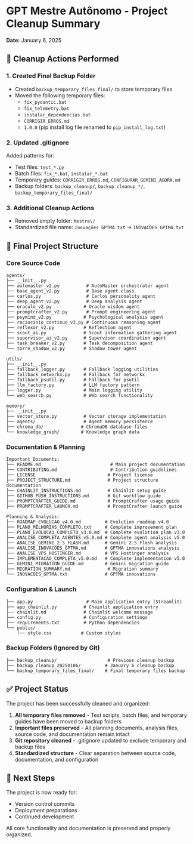 # GPT Mestre Autônomo - Project Cleanup Summary

**Date:** January 6, 2025

## 🧹 Cleanup Actions Performed

### 1. Created Final Backup Folder
- Created `backup_temporary_files_final/` to store temporary files
- Moved the following temporary files:
  - `fix_pydantic.bat`
  - `fix_telemetry.bat`
  - `instalar_dependencias.bat`
  - `CORRIGIR_ERROS.md`
  - `1.0.0` (pip install log file renamed to `pip_install_log.txt`)

### 2. Updated .gitignore
Added patterns for:
- Test files: `test_*.py`
- Batch files: `fix_*.bat`, `instalar_*.bat`
- Temporary guides: `CORRIGIR_ERROS.md`, `CONFIGURAR_GEMINI_AGORA.md`
- Backup folders: `backup_cleanup/`, `backup_cleanup_*/`, `backup_temporary_files_final/`

### 3. Additional Cleanup Actions
- Removed empty folder: `Mestre\/`
- Standardized file name: `Inovações GPTMA.txt` → `INOVACOES_GPTMA.txt`

## 📁 Final Project Structure

### Core Source Code
```
agents/
├── __init__.py
├── automaster_v2.py          # AutoMaster orchestrator agent
├── base_agent_v2.py          # Base agent class
├── carlos.py                 # Carlos personality agent
├── deep_agent_v2.py          # Deep analysis agent
├── oraculo_v2.py            # Oracle wisdom agent
├── promptcrafter_v2.py       # Prompt engineering agent
├── psymind_v2.py            # Psychological analysis agent
├── raciocinio_continuo_v3.py # Continuous reasoning agent
├── reflexor_v2.py           # Reflection agent
├── scout_ai.py              # Scout information gathering agent
├── supervisor_ai_v2.py      # Supervisor coordination agent
├── task_breaker_v2.py       # Task decomposition agent
└── torre_shadow_v2.py       # Shadow tower agent

utils/
├── __init__.py
├── fallback_logger.py       # Fallback logging utilities
├── fallback_networkx.py     # Fallback for networkx
├── fallback_psutil.py       # Fallback for psutil
├── llm_factory.py           # LLM factory pattern
├── logger.py                # Main logging utility
└── web_search.py            # Web search functionality

memory/
├── __init__.py
├── vector_store.py          # Vector storage implementation
├── agents/                  # Agent memory persistence
├── chroma_db/              # ChromaDB database files
└── knowledge_graph/        # Knowledge graph data
```

### Documentation & Planning
```
Important Documents:
├── README.md                          # Main project documentation
├── CONTRIBUTING.md                    # Contribution guidelines
├── LICENSE                           # Project license
├── PROJECT_STRUCTURE.md              # Project structure documentation
├── CHAINLIT_INSTRUCTIONS.md          # Chainlit setup guide
├── GITHUB_PUSH_INSTRUCTIONS.md       # Git workflow guide
├── PROMPTCRAFTER_GUIDE.md            # PromptCrafter usage guide
├── PROMPTCRAFTER_LAUNCH.md           # PromptCrafter launch guide

Planning & Analysis:
├── ROADMAP_EVOLUCAO_v4.0.md         # Evolution roadmap v4.0
├── PLANO_MELHORIAS_COMPLETO.txt     # Complete improvement plan
├── PLANO_EVOLUCAO_COMPLETO_v3.0.md  # Complete evolution plan v3.0
├── ANALISE_COMPLETA_AGENTES_v5.0.md # Complete agent analysis v5.0
├── ANALISE_GEMINI_2.5_FLASH.md      # Gemini 2.5 Flash analysis
├── ANALISE_INOVACOES_GPTMA.md       # GPTMA innovations analysis
├── ANALISE_VPS_HOSTINGER.md         # VPS Hostinger analysis
├── IMPLEMENTACAO_COMPLETA_v5.0.md   # Complete implementation v5.0
├── GEMINI_MIGRATION_GUIDE.md        # Gemini migration guide
├── MIGRATION_SUMMARY.md              # Migration summary
└── INOVACOES_GPTMA.txt              # GPTMA innovations
```

### Configuration & Launch
```
├── app.py                    # Main application entry (Streamlit)
├── app_chainlit.py          # Chainlit application entry
├── chainlit.md              # Chainlit welcome message
├── config.py                # Configuration settings
├── requirements.txt         # Python dependencies
└── public/
    └── style.css           # Custom styles
```

### Backup Folders (Ignored by Git)
```
├── backup_cleanup/                   # Previous cleanup backup
├── backup_cleanup_20250106/         # January 6 cleanup backup
└── backup_temporary_files_final/    # Final temporary files backup
```

## ✅ Project Status

The project has been successfully cleaned and organized:

1. **All temporary files removed** - Test scripts, batch files, and temporary guides have been moved to backup folders
2. **Important files preserved** - All planning documents, analysis files, source code, and documentation remain intact
3. **Git repository cleaned** - .gitignore updated to exclude temporary and backup files
4. **Standardized structure** - Clear separation between source code, documentation, and configuration

## 🚀 Next Steps

The project is now ready for:
- Version control commits
- Deployment preparations
- Continued development

All core functionality and documentation is preserved and properly organized.